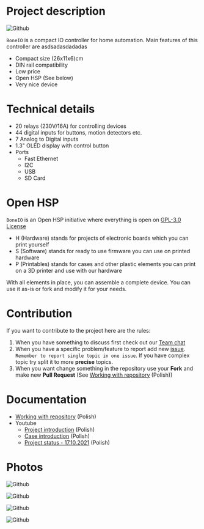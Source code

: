 # Project description

![Github](.resources/boneio.jpg?raw=true)

`BoneIO` is a compact IO controller for home automation. Main features of this controller are
asdsadasdadadas
- Compact size (26x11x6)cm
- DIN rail compatibility
- Low price
- Open HSP (See below)
- Very nice device

# Technical details

- 20 relays (230V/16A) for controlling devices
- 44 digital inputs for buttons, motion detectors etc. 
- 7 Analog to Digital inputs
- 1.3" OLED display with control button
- Ports
  - Fast Ethernet
  - I2C
  - USB
  - SD Card
# Open HSP

`BoneIO` is an Open HSP initiative where everything is open on [GPL-3.0 License](https://github.com/maciejk1984/boneIO/blob/main/LICENSE)

- H (Hardware) stands for projects of electronic boards which you can print yourself
- S (Software) stands for ready to use firmware you can use on printed hardware
- P (Printables) stands for cases and other plastic elements you can print on a 3D printer and use with our hardware

With all elements in place, you can assemble a complete device. You can use it as-is or fork and modify it for your needs.

# Contribution

If you want to contribute to the project here are the rules:

1. When you have something to discuss first check out our [Team chat](https://discord.gg/X9YRb8TD)
2. When you have a specific problem/feature to report add new [issue](https://github.com/maciejk1984/boneIO/issues). `Remember to report single topic in one issue`. If you have complex topic try split it to more **precise** topics.
3. When you want change something in the repository use your **Fork** and make new **Pull Request** (See [Working with repository](.docs/github.md) (Polish))

# Documentation

- [Working with repository](.docs/github.md) (Polish)
- Youtube
  - [Project introduction](https://www.youtube.com/watch?v=_EIppBDZWvk) (Polish)
  - [Case introduction](https://www.youtube.com/watch?v=QjhMvNn7mG0) (Polish)
  - [Project status - 17.10.2021](https://www.youtube.com/watch?v=6J2S1L4vNMw) (Polish) 


# Photos

![Github](.resources/bone_relays.jpg?raw=true)

![Github](.resources/bone_view.jpg?raw=true)

![Github](.resources/bone_inputs.jpg?raw=true)

![Github](.resources/bone_din.jpg?raw=true)